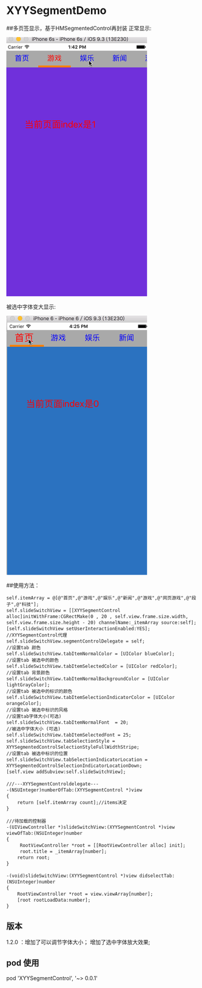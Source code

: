 # XYYSegmentDemo
##多页签显示，基于HMSegmentedControl再封装
正常显示:

![image](https://github.com/1273011249/XYYSegmentControl/blob/master/SegmentDemo_gif.gif)

被选中字体变大显示:

![image](https://github.com/1273011249/XYYSegmentControl/blob/master/SegmentDemo_add.gif)

##使用方法：

    self.itemArray = @[@"首页",@"游戏",@"娱乐",@"新闻",@"游戏",@"网页游戏",@"段子",@"科技"];
    self.slideSwitchView = [[XYYSegmentControl alloc]initWithFrame:CGRectMake(0 , 20 , self.view.frame.size.width, self.view.frame.size.height - 20) channelName:_itemArray source:self];
    [self.slideSwitchView setUserInteractionEnabled:YES];
    //XYYSegmentControl代理
    self.slideSwitchView.segmentControlDelegate = self;
    //设置tab 颜色
    self.slideSwitchView.tabItemNormalColor = [UIColor blueColor];
    //设置tab 被选中的颜色
    self.slideSwitchView.tabItemSelectedColor = [UIColor redColor];
    //设置tab 背景颜色
    self.slideSwitchView.tabItemNormalBackgroundColor = [UIColor lightGrayColor];
    //设置tab 被选中的标识的颜色
    self.slideSwitchView.tabItemSelectionIndicatorColor = [UIColor orangeColor];
    //设置tab 被选中标识的风格
    //设置tab字体大小(可选)
    self.slideSwitchView.tabItemNormalFont  = 20;
    //被选中字体大小 (可选)
    self.slideSwitchView.tabItemSelectedFont = 25;
    self.slideSwitchView.tabSelectionStyle = XYYSegmentedControlSelectionStyleFullWidthStripe;
    //设置tab 被选中标识的位置
    self.slideSwitchView.tabSelectionIndicatorLocation = XYYSegmentedControlSelectionIndicatorLocationDown;
    [self.view addSubview:self.slideSwitchView];

    ///---XYYSegmentControldelegate---
    -(NSUInteger)numberOfTab:(XYYSegmentControl *)view
    {
        return [self.itemArray count];//items决定
    }

    ///待加载的控制器
    -(UIViewController *)slideSwitchView:(XYYSegmentControl *)view viewOfTab:(NSUInteger)number
    {
         RootViewController *root = [[RootViewController alloc] init];
         root.title = _itemArray[number];
        return root;
    }

    -(void)slideSwitchView:(XYYSegmentControl *)view didselectTab:(NSUInteger)number
    {
        RootViewController *root = view.viewArray[number];
        [root rootLoadData:number];
    }


## 版本
 1.2.0 ：增加了可以调节字体大小；
         增加了选中字体放大效果;

## pod 使用
pod 'XYYSegmentControl', '~> 0.0.1'



